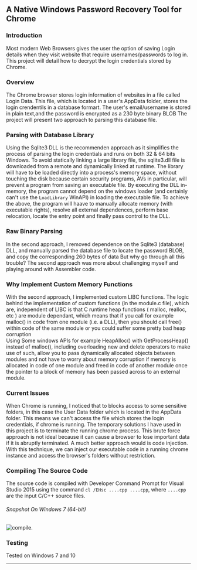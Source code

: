 ## A Native Windows Password Recovery Tool for Chrome

### Introduction

Most modern Web Browsers gives the user the option of saving Login details when they visit website that require usernames/passwords to log in. 
This project will detail how to decrypt the login credentials stored by Chrome. 

### Overview
The Chrome browser stores login information of websites in a file called Login Data. This file, which is located in a user's AppData folder, stores the login crendentils in a database formart. The user's email/username is stored in plain text,and the password is encrypted as a 230 byte binary BLOB 
The project will present two approach to parsing this database file.

 
### Parsing with Database Library
Using the Sqlite3 DLL is the recommenden approach as it simplifies the process of parsing the login credentials and runs on both 32 & 64 bits Windows.
To avoid statically linking a large library file, the sqlite3.dll file is downloaded from a remote and dynamically linked at runtime.
The library will have to be loaded directly into a process's memory space, without touching the disk because certain security programs, AVs in particular, will prevent a program from saving an executable file.
By executing the DLL in-memory, the program cannot depend on the windows loader (and certainly can't use the `LoadLibrary` WinAPI) in loading the executable file.
To achieve the above, the program will haave to manually allocate memory (with executable rights), resolve all external dependences, perform base relocation, locate the entry point and finally pass control to the DLL.


### Raw Binary Parsing
In the second approach, I removed dependence on the Sqlite3 (database) DLL, and manually parsed the database file to locate the password BLOB, and copy the corresponding 260 bytes of data But why go through all this trouble? The second approach was more about challenging myself and playing around with Assembler code.



### Why Implement Custom Memory Functions
With the second approach, I implemented custom LIBC functions. The logic behind the implementation of custom functions (in the module.c file), which are, independent of LIBC is that C runtime heap functions ( malloc, realloc, etc ) are module dependant, which means that if you call for example malloc() in code from one module (i.e. a DLL), then you should call free() within code of the same module or you could suffer some pretty bad heap corruption  
Using Some windows APIs for example HeapAlloc() with GetProcessHeap() instead of malloc(), including overloading new and delete operators to make use of such, allow you to pass dynamically allocated objects between modules and not have to worry about memory corruption if memory is allocated in code of one module and freed in code of another module once the pointer to a block of memory has been passed across to an external module.	


### Current Issues 
When Chrome is running, I noticed that to blocks access to some sensitive folders, in this case the User Data folder which is located in the AppData folder. This means we can't access the file which stores the login credentials, if chrome is running. The temporary solutions I have used in this project is to terminate the running chrome process. This brute force approach is not ideal because it can cause a browser to lose important data if it is abruptly terminated. A much better approach would is code injection. With this technique, we can inject our executable code in a running chrome instance and access the browser's folders without restriction.	

### Compiling The Source Code
The source code is compiled with Developer Command Prompt for Visual Studio 2015
using the command `cl /EHsc ....cpp ....cpp`,  where `....cpp` are the input C/C++ source files.

###### Snapshot On Windows 7 (64-bit)
![compile](https://cloud.githubusercontent.com/assets/22178295/22188498/e12a4d5a-e169-11e6-8cfe-5366c320c29b.PNG).

### Testing
Tested on Windows 7 and 10

-------------------------------------------------------------------------------------------------------------------------------
